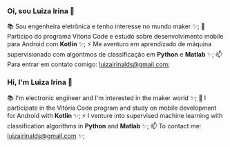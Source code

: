 ### Oi, sou Luiza Irina 👋

📚 Sou engenheira eletrônica e tenho interesse no mundo maker ✨;
💖 Participo do programa Vitoria Code e estudo sobre desenvolvimento mobile para Android com **Kotlin** ✨;
⚡ Me aventuro em aprendizado de máquina supervisionado com algoritmos de classificação em **Python** e **Matlab** ✨;
📫 Para entrar em contato comigo: luizairinalds@gmail.com;


### Hi, I'm Luiza Irina 👋

📚 I'm electronic engineer and I'm interested in the maker world ✨;
💖 I participate in the Vitória Code program and study on mobile development for Android with **Kotlin** ✨;
⚡ I venture into supervised machine learning with classification algorithms in **Python** and **Matlab** ✨;
📫 To contact me: luizairinalds@gmail.com ✨;

<!--
**LuizaIrina/LuizaIrina** is a ✨ _special_ ✨ repository because its `README.md` (this file) appears on your GitHub profile.

Here are some ideas to get you started:

- 🔭 I’m currently working on ...
- 🌱 I’m currently learning ...
- 👯 I’m looking to collaborate on ...
- 🤔 I’m looking for help with ...
- 💬 Ask me about ...
- 📫 How to reach me: ...
- 😄 Pronouns: ...
- ⚡ Fun fact: ...
-->
